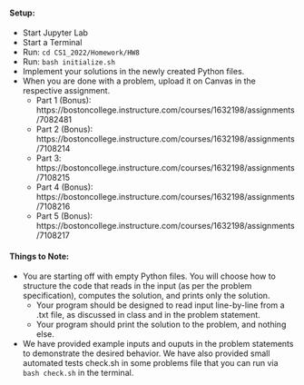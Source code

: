 #### Setup:
<ul>
	<li> Start Jupyter Lab</li>
	<li> Start a Terminal</li>
	<li> Run: <code>cd CS1_2022/Homework/HW8</code></li>
	<li> Run: <code>bash initialize.sh</code></li>
	<li> Implement your solutions in the newly created Python files.</li>
	<li> When you are done with a problem, upload it on Canvas in the respective assignment.
		<ul>
		<li> Part 1 (Bonus): https://bostoncollege.instructure.com/courses/1632198/assignments/7082481 </li>
		<li> Part 2 (Bonus): https://bostoncollege.instructure.com/courses/1632198/assignments/7108214 </li>
		<li> Part 3: https://bostoncollege.instructure.com/courses/1632198/assignments/7108215 </li>
		<li> Part 4 (Bonus): https://bostoncollege.instructure.com/courses/1632198/assignments/7108216 </li>
		<li> Part 5 (Bonus): https://bostoncollege.instructure.com/courses/1632198/assignments/7108217 </li>
		</ul>
	</li>
</ul>

#### Things to Note: 

<ul>
	<li> You are starting off with empty Python files. You will choose how to structure the code that reads in the input (as per the problem specification), computes the solution, and prints only the solution.
		<ul>
			<li>Your program should be designed to read input line-by-line from a .txt file, as discussed in class and in the problem statement.</li>
			<li>Your program should print the solution to the problem, and nothing else.</li>
		</ul>
	</li>
	<li>We have provided example inputs and ouputs in the problem statements to demonstrate the desired behavior. We have also provided small automated tests check.sh in some problems file that you can run via <code>bash check.sh</code> in the terminal.</li>
</ul>
